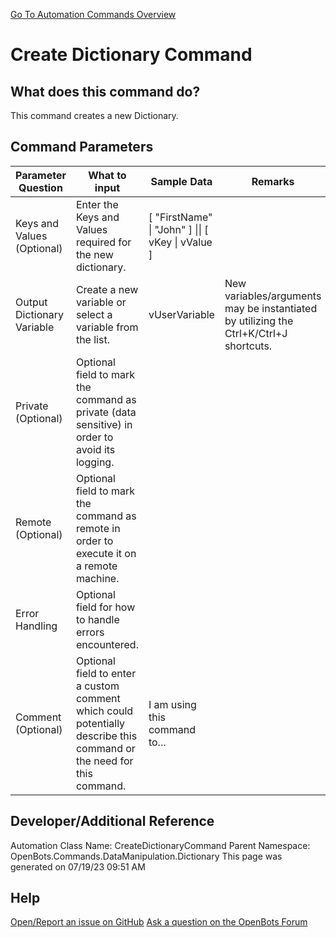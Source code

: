 <!--TITLE: Create Dictionary Command -->
<!-- SUBTITLE: a command in the Data Manipulation Commands\Dictionary group. -->
[Go To Automation Commands Overview](/automation-commands)


# Create Dictionary Command


## What does this command do?
This command creates a new Dictionary.


## Command Parameters
| Parameter Question   	| What to input  	|  Sample Data 	| Remarks  	|
| ---                    | ---               | ---           | ---       |
|Keys and Values (Optional)|Enter the Keys and Values required for the new dictionary.|[ "FirstName" \| "John" ] \|\| [ vKey \| vValue ]||
|Output Dictionary Variable|Create a new variable or select a variable from the list.|vUserVariable|New variables/arguments may be instantiated by utilizing the Ctrl+K/Ctrl+J shortcuts.|
|Private (Optional)|Optional field to mark the command as private (data sensitive) in order to avoid its logging.|||
|Remote (Optional)|Optional field to mark the command as remote in order to execute it on a remote machine.|||
|Error Handling|Optional field for how to handle errors encountered.|||
|Comment (Optional)|Optional field to enter a custom comment which could potentially describe this command or the need for this command.|I am using this command to...||


## Developer/Additional Reference
Automation Class Name: CreateDictionaryCommand
Parent Namespace: OpenBots.Commands.DataManipulation.Dictionary
This page was generated on 07/19/23 09:51 AM


## Help
[Open/Report an issue on GitHub](https://github.com/OpenBotsAI/OpenBots.Studio/issues/new)
[Ask a question on the OpenBots Forum](https://openbots.ai/forums/)
